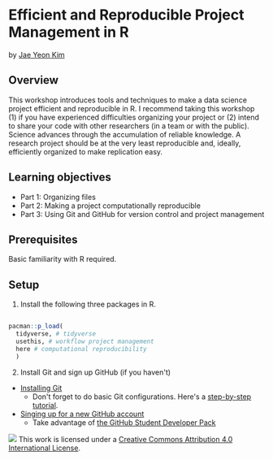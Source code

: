# Efficient and Reproducible Project Management in R

by [Jae Yeon Kim](https://jaeyk.github.io/)

## Overview 

This workshop introduces tools and techniques to make a data science project efficient and reproducible in R. I recommend taking this workshop (1) if you have experienced difficulties organizing your project or (2) intend to share your code with other researchers (in a team or with the public). Science advances through the accumulation of reliable knowledge. A research project should be at the very least reproducible and, ideally, efficiently organized to make replication easy.

## Learning objectives 

- Part 1: Organizing files 
- Part 2: Making a project computationally reproducible 
- Part 3: Using Git and GitHub for version control and project management

## Prerequisites 

Basic familiarity with R required. 

## Setup 

1. Install the following three packages in R. 

```r

pacman::p_load(
  tidyverse, # tidyverse 
  usethis, # workflow project management 
  here # computational reproducibility 
  )

```

2. Install Git and sign up GitHub (if you haven't) 

- [Installing Git](https://git-scm.com/book/en/v2/Getting-Started-Installing-Git) 
   - Don't forget to do basic Git configurations. Here's a [step-by-step tutorial](https://git-scm.com/book/en/v2/Customizing-Git-Git-Configuration). 
- [Singing up for a new GitHub account](https://docs.github.com/en/github/getting-started-with-github/signing-up-for-a-new-github-account)
   - Take advantage of [the GitHub Student Developer Pack](https://education.github.com/pack)

![](https://i.creativecommons.org/l/by/4.0/88x31.png) This work is licensed under a [Creative Commons Attribution 4.0 International License](https://creativecommons.org/licenses/by/4.0/).
